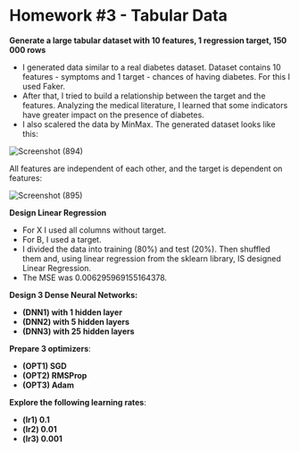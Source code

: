 # Homework #3 - Tabular Data

**Generate a large tabular dataset with 10 features, 1 regression target, 150 000 rows** 

 - I generated data similar to a real diabetes dataset. Dataset contains 10 features - symptoms and 1 target - chances of having diabetes. For this I used Faker.
 - After that, I tried to build a relationship between the target and the features. Analyzing the medical literature, I learned that some indicators have greater impact on the presence of diabetes.
 - I also scalered the data by MinMax. The generated dataset looks like this:
 
![Screenshot (894)](https://user-images.githubusercontent.com/43314418/135346562-0b3b3460-8522-4e74-a943-7d9dd03e7b88.png)

All features are independent of each other, and the target is dependent on features:

![Screenshot (895)](https://user-images.githubusercontent.com/43314418/135346996-c7b6c334-06bf-4c98-b4e0-fbd92af481a0.png)

**Design Linear Regression**

- For X I used all columns without target.
- For B, I used a target.
- I divided the data into training (80%) and test (20%). Then shuffled them and, using linear regression from the sklearn library, IS designed Linear Regression.
- The MSE was 0.006295969155164378.

**Design 3 Dense Neural Networks:**
- **(DNN1) with 1 hidden layer**
- **(DNN2) with 5 hidden layers**
- **(DNN3) with 25 hidden layers**

**Prepare 3 optimizers**:
- **(OPT1) SGD**
- **(OPT2) RMSProp**
- **(OPT3) Adam**

**Explore the following learning rates**:
- **(lr1) 0.1**
- **(lr2) 0.01**
- **(lr3) 0.001**
